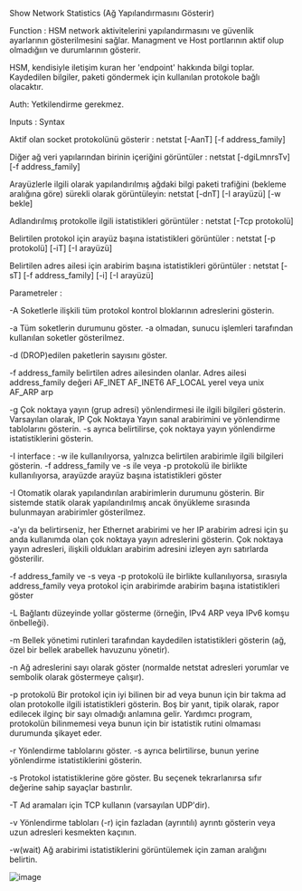 Show Network Statistics (Ağ Yapılandırmasını Gösterir)

Function : HSM network aktivitelerini yapılandırmasını ve güvenlik ayarlarının gösterilmesini sağlar. Managment ve Host portlarının aktif olup olmadığıın ve durumlarının gösterir. 

HSM, kendisiyle iletişim kuran her 'endpoint' hakkında bilgi toplar. Kaydedilen bilgiler, paketi göndermek için kullanılan protokole bağlı olacaktır.

Auth: Yetkilendirme gerekmez.

Inputs : Syntax

Aktif olan socket protokolünü gösterir : netstat [-AanT] [-f address_family]

Diğer ağ veri yapılarından birinin içeriğini görüntüler : netstat [-dgiLmnrsTv] [-f address_family]

Arayüzlerle ilgili olarak yapılandırılmış ağdaki bilgi paketi trafiğini (bekleme aralığına göre) sürekli olarak görüntüleyin: netstat [-dnT] [-I arayüzü] [-w bekle]

Adlandırılmış protokolle ilgili istatistikleri görüntüler : netstat [-Tcp protokolü]

Belirtilen protokol için arayüz başına istatistikleri görüntüler : netstat [-p protokolü] [-iT] [-I arayüzü]

Belirtilen adres ailesi için arabirim başına istatistikleri görüntüler : netstat [-sT] [-f address_family] [-i] [-I arayüzü]


Parametreler : 

-A                      Soketlerle ilişkili tüm protokol kontrol bloklarının adreslerini gösterin.

-a                      Tüm soketlerin durumunu göster. -a olmadan, sunucu işlemleri tarafından kullanılan soketler gösterilmez.

-d                      (DROP)edilen paketlerin sayısını göster.

-f address_family       belirtilen adres ailesinden olanlar.
                        Adres ailesi address_family değeri
                        AF_INET
                        AF_INET6
                        AF_LOCAL yerel veya unix
                        AF_ARP arp


-g                    Çok noktaya yayın (grup adresi) yönlendirmesi ile ilgili bilgileri gösterin. Varsayılan olarak, IP Çok Noktaya Yayın sanal arabirimini ve yönlendirme tablolarını gösterin. -s ayrıca belirtilirse, çok noktaya yayın yönlendirme istatistiklerini gösterin.


-I interface :        -w ile kullanılıyorsa, yalnızca belirtilen arabirimle ilgili bilgileri gösterin.
                      -f address_family ve -s ile veya -p protokolü ile birlikte kullanılıyorsa, arayüzde arayüz başına istatistikleri göster

                      
-I
Otomatik olarak yapılandırılan arabirimlerin durumunu gösterin. Bir sistemde statik olarak yapılandırılmış ancak önyükleme sırasında bulunmayan arabirimler gösterilmez.

-a'yı da belirtirseniz, her Ethernet arabirimi ve her IP arabirim adresi için şu anda kullanımda olan çok noktaya yayın adreslerini gösterin. Çok noktaya yayın adresleri, ilişkili oldukları arabirim adresini izleyen ayrı satırlarda gösterilir.

-f address_family ve -s veya -p protokolü ile birlikte kullanılıyorsa, sırasıyla address_family veya protokol için arabirimde arabirim başına istatistikleri göster

-L
Bağlantı düzeyinde yollar gösterme (örneğin, IPv4 ARP veya IPv6 komşu önbelleği).

-m
Bellek yönetimi rutinleri tarafından kaydedilen istatistikleri gösterin (ağ, özel bir bellek arabellek havuzunu yönetir).

-n
Ağ adreslerini sayı olarak göster (normalde netstat adresleri yorumlar ve sembolik olarak göstermeye çalışır).

-p protokolü
Bir protokol için iyi bilinen bir ad veya bunun için bir takma ad olan protokolle ilgili istatistikleri gösterin. Boş bir yanıt, tipik olarak, rapor edilecek ilginç bir sayı olmadığı anlamına gelir. Yardımcı program, protokolün bilinmemesi veya bunun için bir istatistik rutini olmaması durumunda şikayet eder.

-r
Yönlendirme tablolarını göster. -s ayrıca belirtilirse, bunun yerine yönlendirme istatistiklerini gösterin.

-s
Protokol istatistiklerine göre göster. Bu seçenek tekrarlanırsa sıfır değerine sahip sayaçlar bastırılır.

-T
Ad aramaları için TCP kullanın (varsayılan UDP'dir).

-v
Yönlendirme tabloları (-r) için fazladan (ayrıntılı) ayrıntı gösterin veya uzun adresleri kesmekten kaçının.

-w(wait)
Ağ arabirimi istatistiklerini görüntülemek için zaman aralığını belirtin.


![image](https://user-images.githubusercontent.com/77227227/196636232-050f1021-931c-4e04-9568-1ab4101224ef.png)


